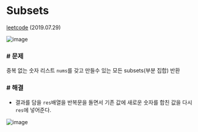# Subsets

[leetcode](https://leetcode.com/problems/subsets/) (2019.07.29)

![image](https://user-images.githubusercontent.com/40231980/62017666-7a166200-b1f2-11e9-9a04-6d8277169890.png)

### # 문제

중복 없는 숫자 리스트 `nums`를 갖고 만들수 있는 모든 subsets(부분 집합) 반환

### # 해결

- 결과를 담을 `res`배열을 반복문을 돌면서 기존 값에 새로운 숫자를 합친 값을 다시 `res`에 넣어준다.

![image](https://user-images.githubusercontent.com/40231980/62017656-72ef5400-b1f2-11e9-80fd-2d15148ddb14.png)
